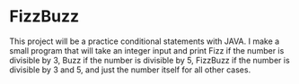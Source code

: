 # FizzBuzz
This project will be a practice conditional statements with JAVA. I make a small program that will take an integer input and print Fizz if the number is divisible by 3, Buzz if the number is divisible by 5, FizzBuzz if the number is divisible by 3 and 5, and just the number itself for all other cases.
